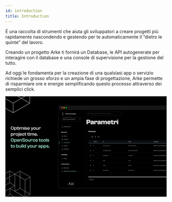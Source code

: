 ```yaml
---
id: introduction
title: Introduction
---
```


É una raccolta di strumenti che aiuta gli sviluppatori a creare progetti più rapidamente nascondendo e gestendo per te 
automaticamente il “dietro le quinte” del lavoro.

Creando un progetto Arke ti fornirá un Database, le API autogenerate per interagire con il database e una console di 
supervisione per la gestione del tutto.

Ad oggi le fondamenta per la creazione di una qualsiasi app o servizio richiede un grosso sforzo e un ampia fase di 
progettazione, Arke permette di risparmiare ore e energie semplificando questo processo attraverso dei semplici click.

![Arke Console](./assets/console.png)